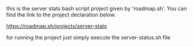 this is the server stats bash script project given by 'roadmap.sh'. You can find the link to the project declaration below.

https://roadmap.sh/projects/server-stats

for running the project just simply execute the server-status.sh file
